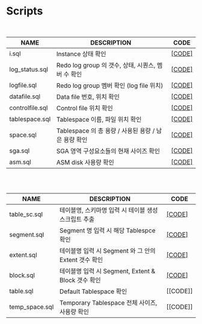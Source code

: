 # Scripts

<br/>

| NAME | DESCRIPTION | CODE |
|-----|-----|-----|
| i.sql | Instance 상태 확인 | [[CODE]](https://github.com/corvina1208/Scripts/blob/main/i.md) |
| log_status.sql | Redo log group 의 갯수, 상태, 시퀀스, 멤버 수 확인 | [[CODE]](https://github.com/corvina1208/Scripts/blob/main/log_status.md) |
| logfile.sql | Redo log group 멤버 확인 (log file 위치) | [[CODE]](https://github.com/corvina1208/Scripts/blob/main/logfile.md) |
| datafile.sql | Data file 번호, 위치 확인 | [[CODE]](https://github.com/corvina1208/Scripts/blob/main/datafile.md) |
| controlfile.sql | Control file 위치 확인 | [[CODE]](https://github.com/corvina1208/Scripts/blob/main/controlfile.md) |
| tablespace.sql | Tablespace 이름, 파일 위치 확인 | [[CODE]](https://github.com/corvina1208/Scripts/blob/main/tablespace.md) |
| space.sql | Tablespace 의 총 용량 / 사용된 용량 / 남은 용량 확인 | [[CODE]](https://github.com/corvina1208/Scripts/blob/main/space.md) |
| sga.sql | SGA 영역 구성요소들의 현재 사이즈 확인 | [[CODE]](https://github.com/corvina1208/Scripts/blob/main/sga.md) |
| asm.sql | ASM disk 사용량 확인 | [[CODE]](https://github.com/corvina1208/Scripts/blob/main/asm.md) |

<br/>
<br/>

| NAME | DESCRIPTION | CODE |
|-----|-----|-----|
| table_sc.sql | 테이블명, 스키마명 입력 시 테이블 생성 스크립트 추출 | [[CODE]](https://github.com/corvina1208/Scripts/blob/main/table_sc.md) |
| segment.sql | Segment 명 입력 시 해당 Tablespce 확인| [[CODE]](https://github.com/corvina1208/Scripts/blob/main/segment.md) |
| extent.sql | 테이블명 입력 시 Segment 와 그 안의 Extent 갯수 확인 | [[CODE]](https://github.com/corvina1208/Scripts/blob/main/extent.md) |
| block.sql | 테이블명 입력 시 Segment, Extent & Block 갯수 확인 | [[CODE]](https://github.com/corvina1208/Scripts/blob/main/block.md) |
| table.sql | Default Tablespace 확인 | [[CODE]] |
| temp_space.sql | Temporary Tablespace 전체 사이즈, 사용량 확인 | [[CODE]] |

